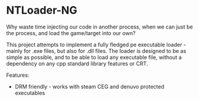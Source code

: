 # NTLoader-NG

Why waste time injecting our code in another process, when we can just be the process, and load the game/target into our own?

This project attempts to implement a fully fledged pe executable loader - mainly for .exe files, but also for .dll files. The loader is designed to be as simple as possible, and to be able to load any executable file, without a dependency on any cpp standard library features or CRT.

Features:

- DRM friendly - works with steam CEG and denuvo protected executables
